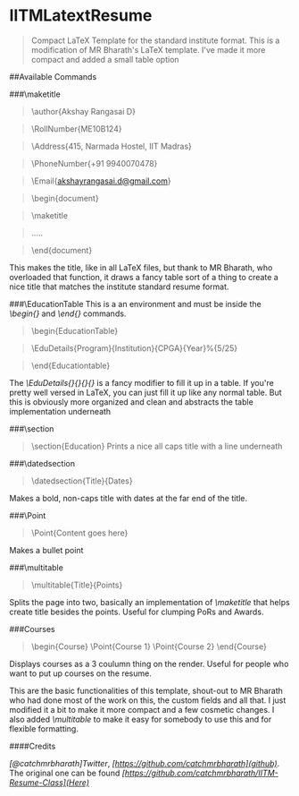 IITMLatextResume
================

>Compact LaTeX Template for the standard institute format. This is a modification of MR Bharath's LaTeX template. I've made it more compact and added a small table option

##Available Commands

###\maketitle 

> \author{Akshay Rangasai D}

> \RollNumber{ME10B124}

> \Address{415, Narmada Hostel, IIT Madras}

> \PhoneNumber{+91 9940070478}

> \Email{akshayrangasai.d@gmail.com}

> \begin{document}

> \maketitle

> .....

> \end{document}

This makes the title, like in all LaTeX files, but thank to MR Bharath, who overloaded that function, it draws a fancy table sort of a thing to create a nice title that matches the institute standard resume format.

###\EducationTable
This is a an environment and must be inside the *\begin{}* and *\end{}* commands. 
> \begin{EducationTable}

> \EduDetails{Program}{Institution}{CPGA}{Year}%{5/25}

> \end{Educationtable}

The *\EduDetails{}{}{}{}* is a fancy modifier to fill it up in a table. If you're pretty well versed in LaTeX, you can just fill it up like any normal table. But this is obviously more organized and clean and abstracts the table implementation underneath

###\section
> \section{Education}
Prints a nice all caps title with a line underneath

###\datedsection
> \datedsection{Title}{Dates}

Makes a bold, non-caps title with dates at the far end of the title.

###\Point

> \Point{Content goes here}

Makes a bullet point

###\multitable

> \multitable{Title}{Points}

Splits the page into two, basically an implementation of *\maketitle* that helps create title besides the points. Useful for clumping PoRs and Awards.

###Courses

> \begin{Course}
> \Point{Course 1} \Point{Course 2}
> \end{Course}

Displays courses as a 3 coulumn thing on the render. Useful for people who want to put up courses on the resume.

This are the basic functionalities of this template, shout-out to MR Bharath who had done most of the work on this, the custom fields and all that. I just modified it a bit to make it more compact and a few cosmetic changes. I also added *\multitable* to make it easy for somebody to use this and for flexible formatting.

####Credits

*[@catchmrbharath]Twitter*, *[https://github.com/catchmrbharath](github)*.
The original one can be found *[https://github.com/catchmrbharath/IITM-Resume-Class](Here)* 

